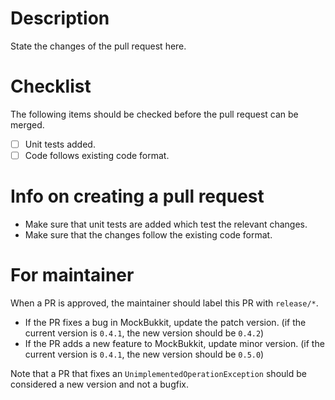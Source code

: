 # Description
State the changes of the pull request here.

# Checklist
The following items should be checked before the pull request can be merged.
- [ ] Unit tests added.
- [ ] Code follows existing code format.

# Info on creating a pull request
- Make sure that unit tests are added which test the relevant changes.
- Make sure that the changes follow the existing code format.

# For maintainer
When a PR is approved, the maintainer should label this PR with `release/*`.

- If the PR fixes a bug in MockBukkit, update the patch version. (if the current version is `0.4.1`, the new version should be `0.4.2`)
- If the PR adds a new feature to MockBukkit, update minor version. (if the current version is `0.4.1`, the new version should be `0.5.0`)

Note that a PR that fixes an `UnimplementedOperationException` should be considered a new version and not a bugfix.

